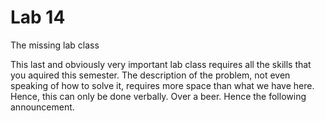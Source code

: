 # Lab 14
The missing lab class

This last and obviously very important lab class requires all the skills that you aquired this semester. The description of the problem, not even speaking of how to solve it, requires more space than what we have here. Hence, this can only be done verbally. Over a beer. Hence the following announcement.

#


